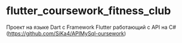 # flutter_coursework_fitness_club
Проект на языке Dart с Framework Flutter работающий с API на C# (https://github.com/SiKa4/APIMySql-oursework)
